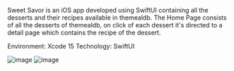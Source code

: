 Sweet Savor is an iOS app developed using SwiftUI containing all the desserts and their recipes available in themealdb. 
The Home Page consists of all the desserts of themealdb, on click of each dessert it's directed to a detail page which contains the recipe of the dessert.

Environment: Xcode 15
Technology: SwiftUI

![image](https://github.com/jyothisuhanip/Sweet-Savor-iOS-App/assets/52205697/bb996633-cc53-42b8-9899-447aed3ccfdd)
![image](https://github.com/jyothisuhanip/Sweet-Savor-iOS-App/assets/52205697/1f1813cc-4975-4a8f-be89-d324b577f9ee)

